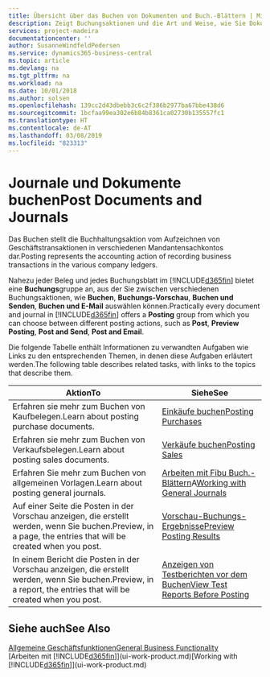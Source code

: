 ```yaml
---
title: Übersicht über das Buchen von Dokumenten und Buch.-Blättern | Microsoft Docs
description: Zeigt Buchungsaktionen und die Art und Weise, wie Sie Dokumente und Buch.-Blätter buchen können.
services: project-madeira
documentationcenter: ''
author: SusanneWindfeldPedersen
ms.service: dynamics365-business-central
ms.topic: article
ms.devlang: na
ms.tgt_pltfrm: na
ms.workload: na
ms.date: 10/01/2018
ms.author: solsen
ms.openlocfilehash: 139cc2d43dbebb3c6c2f386b2977ba67bbe438d6
ms.sourcegitcommit: 1bcfaa99ea302e6b84b8361ca02730b135557fc1
ms.translationtype: HT
ms.contentlocale: de-AT
ms.lasthandoff: 03/08/2019
ms.locfileid: "823313"
---
```

# <a name="post-documents-and-journals"></a><span data-ttu-id="e4bf5-103">Journale und Dokumente buchen</span><span class="sxs-lookup"><span data-stu-id="e4bf5-103">Post Documents and Journals</span></span>
<span data-ttu-id="e4bf5-104">Das Buchen stellt die Buchhaltungsaktion vom Aufzeichnen von Geschäftstransaktionen in verschiedenen Mandantensachkontos dar.</span><span class="sxs-lookup"><span data-stu-id="e4bf5-104">Posting represents the accounting action of recording business transactions in the various company ledgers.</span></span>

<span data-ttu-id="e4bf5-105">Nahezu jeder Beleg und jedes Buchungsblatt im [!INCLUDE[d365fin](includes/d365fin_md.md)] bietet eine **Buchungs**gruppe an, aus der Sie zwischen verschiedenen Buchungsaktionen, wie **Buchen**, **Buchungs-Vorschau**, **Buchen und Senden**, **Buchen und E-Mail** auswählen können.</span><span class="sxs-lookup"><span data-stu-id="e4bf5-105">Practically every document and journal in [!INCLUDE[d365fin](includes/d365fin_md.md)] offers a **Posting** group from which you can choose between different posting actions, such as **Post**, **Preview Posting**, **Post and Send**, **Post and Email**.</span></span>

<span data-ttu-id="e4bf5-106">Die folgende Tabelle enthält Informationen zu verwandten Aufgaben wie Links zu den entsprechenden Themen, in denen diese Aufgaben erläutert werden.</span><span class="sxs-lookup"><span data-stu-id="e4bf5-106">The following table describes related tasks, with links to the topics that describe them.</span></span>

| <span data-ttu-id="e4bf5-107">Aktion</span><span class="sxs-lookup"><span data-stu-id="e4bf5-107">To</span></span> | <span data-ttu-id="e4bf5-108">Siehe</span><span class="sxs-lookup"><span data-stu-id="e4bf5-108">See</span></span> |
| --- | --- |
| <span data-ttu-id="e4bf5-109">Erfahren sie mehr zum Buchen von Kaufbelegen.</span><span class="sxs-lookup"><span data-stu-id="e4bf5-109">Learn about posting purchase documents.</span></span> |[<span data-ttu-id="e4bf5-110">Einkäufe buchen</span><span class="sxs-lookup"><span data-stu-id="e4bf5-110">Posting Purchases</span></span>](ui-post-purchases.md) |
| <span data-ttu-id="e4bf5-111">Erfahren sie mehr zum Buchen von Verkaufsbelegen.</span><span class="sxs-lookup"><span data-stu-id="e4bf5-111">Learn about posting sales documents.</span></span> |[<span data-ttu-id="e4bf5-112">Verkäufe buchen</span><span class="sxs-lookup"><span data-stu-id="e4bf5-112">Posting Sales</span></span>](ui-post-sales.md) |
| <span data-ttu-id="e4bf5-113">Erfahren Sie mehr zum Buchen von allgemeinen Vorlagen.</span><span class="sxs-lookup"><span data-stu-id="e4bf5-113">Learn about posting general journals.</span></span> |<span data-ttu-id="e4bf5-114">[Arbeiten mit Fibu Buch.-Blättern](ui-work-general-journals.md)A</span><span class="sxs-lookup"><span data-stu-id="e4bf5-114">[Working with General Journals](ui-work-general-journals.md)</span></span> |
| <span data-ttu-id="e4bf5-115">Auf einer Seite die Posten in der Vorschau anzeigen, die erstellt werden, wenn Sie buchen.</span><span class="sxs-lookup"><span data-stu-id="e4bf5-115">Preview, in a page, the entries that will be created when you post.</span></span> |[<span data-ttu-id="e4bf5-116">Vorschau-Buchungs-Ergebnisse</span><span class="sxs-lookup"><span data-stu-id="e4bf5-116">Preview Posting Results</span></span>](ui-how-preview-post-results.md) |
| <span data-ttu-id="e4bf5-117">In einem Bericht die Posten in der Vorschau anzeigen, die erstellt werden, wenn Sie buchen.</span><span class="sxs-lookup"><span data-stu-id="e4bf5-117">Preview, in a report, the entries that will be created when you post.</span></span> |[<span data-ttu-id="e4bf5-118">Anzeigen von Testberichten vor dem Buchen</span><span class="sxs-lookup"><span data-stu-id="e4bf5-118">View Test Reports Before Posting</span></span>](ui-how-view-test-reports-posting.md) |

## <a name="see-also"></a><span data-ttu-id="e4bf5-119">Siehe auch</span><span class="sxs-lookup"><span data-stu-id="e4bf5-119">See Also</span></span>
[<span data-ttu-id="e4bf5-120">Allgemeine Geschäftsfunktionen</span><span class="sxs-lookup"><span data-stu-id="e4bf5-120">General Business Functionality</span></span>](ui-across-business-areas.md)  
<span data-ttu-id="e4bf5-121">[Arbeiten mit [!INCLUDE[d365fin](includes/d365fin_md.md)]](ui-work-product.md)</span><span class="sxs-lookup"><span data-stu-id="e4bf5-121">[Working with [!INCLUDE[d365fin](includes/d365fin_md.md)]](ui-work-product.md)</span></span>

